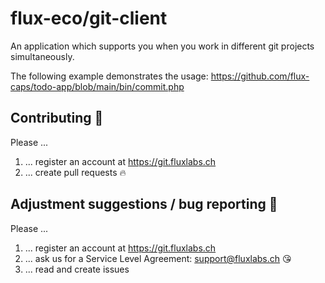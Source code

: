 # flux-eco/git-client

An application which supports you when you work in different git projects simultaneously.

The following example demonstrates the usage:
https://github.com/flux-caps/todo-app/blob/main/bin/commit.php


## Contributing :purple_heart:
Please ...
1. ... register an account at https://git.fluxlabs.ch
2. ... create pull requests :fire:


## Adjustment suggestions / bug reporting :feet:
Please ...
1. ... register an account at https://git.fluxlabs.ch
2. ... ask us for a Service Level Agreement: support@fluxlabs.ch :kissing_heart:
3. ... read and create issues